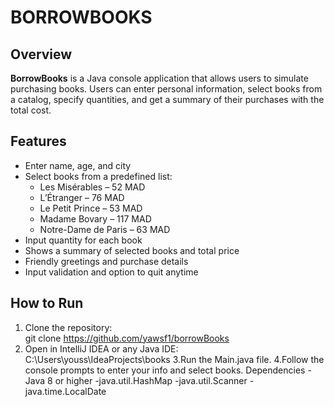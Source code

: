 # BORROWBOOKS

## Overview
**BorrowBooks** is a Java console application that allows users to simulate purchasing books. Users can enter personal information, select books from a catalog, specify quantities, and get a summary of their purchases with the total cost.

## Features
- Enter name, age, and city
- Select books from a predefined list:
  - Les Misérables – 52 MAD  
  - L’Étranger – 76 MAD  
  - Le Petit Prince – 53 MAD  
  - Madame Bovary – 117 MAD  
  - Notre-Dame de Paris – 63 MAD
- Input quantity for each book
- Shows a summary of selected books and total price
- Friendly greetings and purchase details
- Input validation and option to quit anytime

## How to Run
1. Clone the repository:  
   git clone https://github.com/yawsf1/borrowBooks
2. Open in IntelliJ IDEA or any Java IDE:
   C:\Users\youss\IdeaProjects\books
3.Run the Main.java file.
4.Follow the console prompts to enter your info and select books.
Dependencies
-Java 8 or higher
-java.util.HashMap
-java.util.Scanner
-java.time.LocalDate
